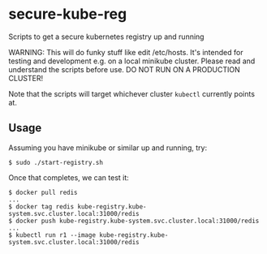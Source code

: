 # secure-kube-reg
Scripts to get a secure kubernetes registry up and running

WARNING: This will do funky stuff like edit /etc/hosts. It's intended for
testing and development e.g. on a local minikube cluster. Please read and
understand the scripts before use. DO NOT RUN ON A PRODUCTION CLUSTER!

Note that the scripts will target whichever cluster `kubectl` currently points at.

## Usage

Assuming you have minikube or similar up and running, try:

```
$ sudo ./start-registry.sh
```

Once that completes, we can test it:

```
$ docker pull redis
...
$ docker tag redis kube-registry.kube-system.svc.cluster.local:31000/redis
$ docker push kube-registry.kube-system.svc.cluster.local:31000/redis
...
$ kubectl run r1 --image kube-registry.kube-system.svc.cluster.local:31000/redis
```



